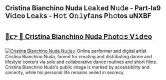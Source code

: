 ## Cristina Bianchino Nuda L𝚎a𝚔ed N𝚞𝚍e - Part-Ia9 Vi𝚍𝚎o L𝚎a𝚔s - H𝚘𝚝 O𝚗𝚕yf𝚊ns P𝚑𝚘tos uNXBF

# <h2><a href="http://kf8dtud.oniu.top/?m=Cristina+Bianchino+Nuda">🔗👉 🔴 Cristina Bianchino Nuda P𝚑ot𝚘𝚜 V𝚒d𝚎o</a></h2>

[![Cristina Bianchino Nuda Nu𝚍e𝚜](https://i.imgur.com/0qMVB7G.gif)](http://kf8dtud.oniu.top/?m=Cristina+Bianchino+Nuda)
Online performer and digital artist Cristina Bianchino Nuda, famed for creating and distributing dance and lifestyle content via solo and collaborative dance routines and short films. Cristina Bianchino Nuda's public image is marked by accessibility and sincerity, while his personal life remains veiled in secrecy.  
